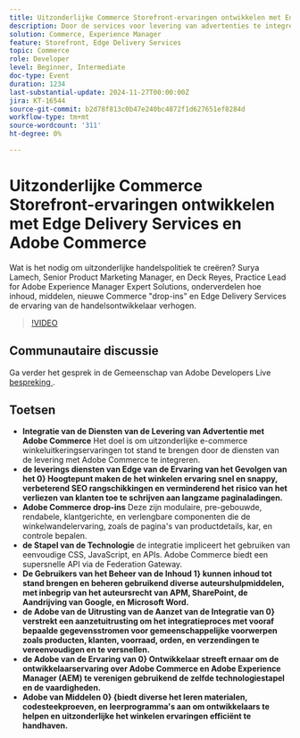 ```yaml
---
title: Uitzonderlijke Commerce Storefront-ervaringen ontwikkelen met Edge Delivery Services en Adobe Commerce
description: Door de services voor levering van advertenties te integreren met Adobe Commerce worden de e-commerce winkeliers verbeterd door gebruik te maken van ervaringen met hoge impact, snelle levering van randapparaten, aanpasbare Adobe Commerce-drop-ins en een uniforme technologiestapel voor verbeterde SEO, snellere paginabelasting en naadloze ontwikkelaarservaring.
solution: Commerce, Experience Manager
feature: Storefront, Edge Delivery Services
topic: Commerce
role: Developer
level: Beginner, Intermediate
doc-type: Event
duration: 1234
last-substantial-update: 2024-11-27T00:00:00Z
jira: KT-16544
source-git-commit: b2d78f813c0b47e240bc4872f1d627651ef8284d
workflow-type: tm+mt
source-wordcount: '311'
ht-degree: 0%

---
```



# Uitzonderlijke Commerce Storefront-ervaringen ontwikkelen met Edge Delivery Services en Adobe Commerce

Wat is het nodig om uitzonderlijke handelspolitiek te creëren? Surya Lamech, Senior Product Marketing Manager, en Deck Reyes, Practice Lead for Adobe Experience Manager Expert Solutions, onderverdelen hoe inhoud, middelen, nieuwe Commerce &quot;drop-ins&quot; en Edge Delivery Services de ervaring van de handelsontwikkelaar verhogen.

>[!VIDEO](https://video.tv.adobe.com/v/3439471/?learn=on&enablevpops)

## Communautaire discussie

Ga verder het gesprek in de Gemeenschap van Adobe Developers Live [ bespreking ](https://adobe.ly/3Ccxkja).

## Toetsen

* **Integratie van de Diensten van de Levering van Advertentie met Adobe Commerce** Het doel is om uitzonderlijke e-commerce winkeluitkeringservaringen tot stand te brengen door de diensten van de levering met Adobe Commerce te integreren.
* **de leverings diensten van Edge van de Ervaring van het Gevolgen van het 0&rbrace; Hoogtepunt maken de het winkelen ervaring snel en snappy, verbeterend SEO rangschikkingen en verminderend het risico van het verliezen van klanten toe te schrijven aan langzame paginaladingen.**
* **Adobe Commerce drop-ins** Deze zijn modulaire, pre-gebouwde, rendabele, klantgerichte, en verlengbare componenten die de winkelwandelervaring, zoals de pagina&#39;s van productdetails, kar, en controle bepalen.
* **de Stapel van de Technologie** de integratie impliceert het gebruiken van eenvoudige CSS, JavaScript, en APIs. Adobe Commerce biedt een supersnelle API via de Federation Gateway.
* **De Gebruikers van het Beheer van de Inhoud 1&rbrace; kunnen inhoud tot stand brengen en beheren gebruikend diverse auteurshulpmiddelen, met inbegrip van het auteursrecht van APM, SharePoint, de Aandrijving van Google, en Microsoft Word.**
* **de Adobe van de Uitrusting van de Aanzet van de Integratie van 0&rbrace; verstrekt een aanzetuitrusting om het integratieproces met vooraf bepaalde gegevensstromen voor gemeenschappelijke voorwerpen zoals producten, klanten, voorraad, orden, en verzendingen te vereenvoudigen en te versnellen.**
* **de Adobe van de Ervaring van 0&rbrace; Ontwikkelaar streeft ernaar om de ontwikkelaarservaring over Adobe Commerce en Adobe Experience Manager (AEM) te verenigen gebruikend de zelfde technologiestapel en de vaardigheden.**
* **Adobe van Middelen 0&rbrace; &lbrace;biedt diverse het leren materialen, codesteekproeven, en leerprogramma&#39;s aan om ontwikkelaars te helpen en uitzonderlijke het winkelen ervaringen efficiënt te handhaven.**

